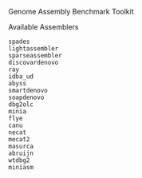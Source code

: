 Genome Assembly Benchmark Toolkit

Available Assemblers

	spades
	lightassembler
	sparseassembler
	discovardenovo
	ray
	idba_ud
	abyss
	smartdenovo
	soapdenovo
	dbg2olc
	minia
	flye
	canu
	necat
	mecat2
	masurca
	abruijn
	wtdbg2
	miniasm

